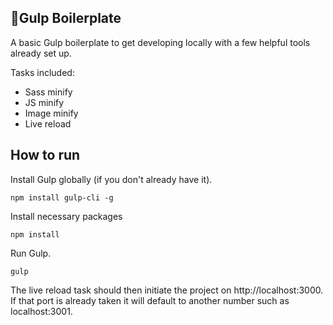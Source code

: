 ## 🥤Gulp Boilerplate

A basic Gulp boilerplate to get developing locally with a few helpful tools already set up.

Tasks included:

- Sass minify
- JS minify
- Image minify
- Live reload

## How to run
Install Gulp globally (if you don't already have it).

    npm install gulp-cli -g
Install necessary packages

    npm install
Run Gulp.

    gulp

The live reload task should then initiate the project on http://localhost:3000. If that port is already taken it will default to another number such as localhost:3001.
